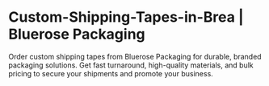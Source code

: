 # Custom-Shipping-Tapes-in-Brea | Bluerose Packaging
Order custom shipping tapes from Bluerose Packaging for durable, branded packaging solutions. Get fast turnaround, high-quality materials, and bulk pricing to secure your shipments and promote your business.
